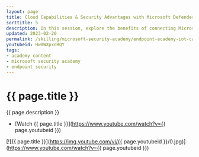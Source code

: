 ```yaml
---
layout: page
title: Cloud Capabilities & Security Advantages with Microsoft Defender for IoT
sorttitle: 5
description: In this session, explore the benefits of connecting Microsoft Defender for IoT for OT/ICS environments to the cloud. Learn about the security and manageability aspects of cross-platform integrations.
updated: 2023-02-20
permalink: /skilling/microsoft-security-academy/endpoint-academy-iot-capabilities
youtubeid: Hw0WXpxdRQY
tags: 
- academy content
- microsoft security academy
- endpoint security
---
```


# {{ page.title }}

{{ page.description }}

* [Watch {{ page.title }}](https://www.youtube.com/watch?v={{ page.youtubeid }})

[![{{ page.title }}](https://img.youtube.com/vi/{{ page.youtubeid }}/0.jpg)](https://www.youtube.com/watch?v={{ page.youtubeid }})